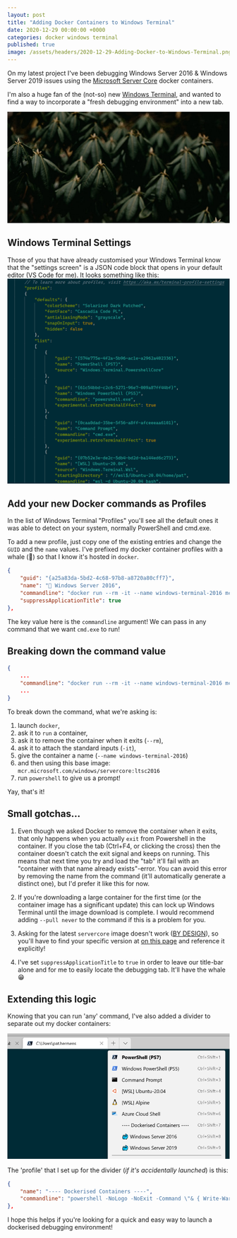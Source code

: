 ```yaml
---
layout: post
title: "Adding Docker Containers to Windows Terminal"
date: 2020-12-29 00:00:00 +0000
categories: docker windows terminal
published: true
image: /assets/headers/2020-12-29-Adding-Docker-to-Windows-Terminal.png
---
```


On my latest project I've been debugging Windows Server 2016 & Windows Server 2019 issues using the [Microsoft Server Core](https://hub.docker.com/publishers/microsoftowner) docker containers.

I'm also a huge fan of the (not-so) new [Windows Terminal](https://docs.microsoft.com/en-us/windows/terminal/), and wanted to find a way to incorporate a "fresh debugging environment" into a new tab.

<!--description-->

![2020-12-29-Adding-Docker-to-Windows-Terminal](/assets/headers/2020-12-29-Adding-Docker-to-Windows-Terminal.png)


## Windows Terminal Settings

Those of you that have already customised your Windows Terminal know that the "settings screen" is a JSON code block that opens in your default editor (VS Code for me).
It looks something like this:
![Windows Terminal settings](/assets/img/windowsterminal-settings.png)

## Add your new Docker commands as Profiles

In the list of Windows Terminal "Profiles" you'll see all the default ones it was able to detect on your system, normally PowerShell and cmd.exe.

To add a new profile, just copy one of the existing entries and change the `GUID` and the `name` values. I've prefixed my docker container profiles with a whale (🐳) so that I know it's hosted in `docker`.
```json
{
    "guid": "{a25a83da-5bd2-4c68-97b8-a8720a80cff7}",
    "name": "🐳 Windows Server 2016",
    "commandline": "docker run --rm -it --name windows-terminal-2016 mcr.microsoft.com/windows/servercore:ltsc2016 powershell",
    "suppressApplicationTitle": true
},
```

The key value here is the `commandline` argument! We can pass in any command that we want `cmd.exe` to run!

## Breaking down the command value

```json
{
    ...
    "commandline": "docker run --rm -it --name windows-terminal-2016 mcr.microsoft.com/windows/servercore:ltsc2016 powershell",
    ...
}
```

To break down the command, what we're asking is:
1. launch `docker`,
1. ask it to `run` a container,
1. ask it to remove the container when it exits (`--rm`),
1. ask it to attach the standard inputs (`-it`),
1. give the container a name (`--name windows-terminal-2016`)
1. and then using this base image: `mcr.microsoft.com/windows/servercore:ltsc2016`
1. run `powershell` to give us a prompt!

Yay, that's it! 

## Small gotchas...

1. Even though we asked Docker to remove the container when it exits, that only happens when you actually `exit` from Powershell in the container. If you close the tab (Ctrl+F4, or clicking the cross) then the container doesn't catch the exit signal and keeps on running. This means that next time you try and load the "tab" it'll fail with an "container with that name already exists"-error. You can avoid this error by removing the name from the command (it'll automatically generate a distinct one), but I'd prefer it like this for now.

1. If you're downloading a large container for the first time (or the container image has a significant update) this can lock up Windows Terminal until the image download is complete. I would recommend adding `--pull never` to the command if this is a problem for you.

1. Asking for the latest `servercore` image doesn't work ([BY DESIGN](container-version)), so you'll have to find your specific version at [on this page](https://hub.docker.com/_/microsoft-windows-servercore) and reference it explicitly!

1. I've set `suppressApplicationTitle` to `true` in order to leave our title-bar alone and for me to easily locate the debugging tab. It'll have the whale 😁

## Extending this logic

Knowing that you can run 'any' command, I've also added a divider to separate out my docker containers:

![Windows Terminal drop-down menu](/assets/img/windowsterminal-dropdown.png)

The 'profile' that I set up for the divider (_if it's accidentally launched_) is this:
```json
{
    "name": "---- Dockerised Containers ----",
    "commandline": "powershell -NoLogo -NoExit -Command \"& { Write-Warning 'Why did you launch me!? Ah well, here are all ya dockers:'; docker ps -as }\""
},
```

I hope this helps if you're looking for a quick and easy way to launch a dockerised debugging environment!

[container-version]: https://docs.microsoft.com/en-us/virtualization/windowscontainers/deploy-containers/version-compatibility?tabs=windows-server-20H2%2Cwindows-10-20H2#choose-which-container-os-version-to-use

